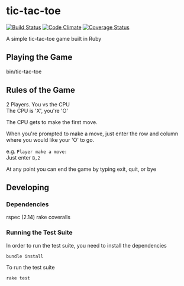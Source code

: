 # tic-tac-toe

[![Build Status](https://travis-ci.org/chriswoodford/tic-tac-toe.png?branch=master)](https://travis-ci.org/chriswoodford/tic-tac-toe)
[![Code Climate](https://codeclimate.com/github/chriswoodford/tic-tac-toe.png)](https://codeclimate.com/github/chriswoodford/tic-tac-toe)
[![Coverage Status](https://coveralls.io/repos/chriswoodford/tic-tac-toe/badge.png?branch=master)](https://coveralls.io/r/chriswoodford/tic-tac-toe?branch=master)

A simple tic-tac-toe game built in Ruby

## Playing the Game

bin/tic-tac-toe

## Rules of the Game

2 Players. You vs the CPU  
The CPU is 'X', you're 'O'  

The CPU gets to make the first move.  

When you're prompted to make a move, just enter the row and column where you
would like your 'O' to go.  

e.g. `Player make a move:`  
Just enter `B,2`  

At any point you can end the game by typing exit, quit, or bye  

## Developing

### Dependencies

rspec (2.14)
rake
coveralls

### Running the Test Suite

In order to run the test suite, you need to install the dependencies

    bundle install

To run the test suite

    rake test
